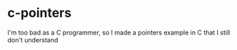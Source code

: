 # c-pointers
I'm too bad as a C programmer, so I made a pointers example in C that I still don't understand
